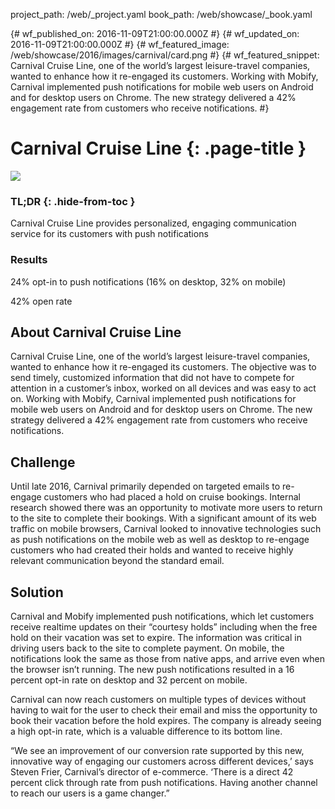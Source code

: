 project_path: /web/_project.yaml
book_path: /web/showcase/_book.yaml

{# wf_published_on: 2016-11-09T21:00:00.000Z #}
{# wf_updated_on: 2016-11-09T21:00:00.000Z #}
{# wf_featured_image: /web/showcase/2016/images/carnival/card.png #}
{# wf_featured_snippet: Carnival Cruise Line, one of the world’s largest leisure-travel companies,
wanted to enhance how it re-engaged its customers. Working with
Mobify, Carnival implemented push notifications for mobile web users on Android
and for desktop users on Chrome. The new strategy delivered a 42% engagement
rate from customers who receive notifications. #}

# Carnival Cruise Line {: .page-title }

<img src="images/carnival/featured.gif" class="attempt-right">

### TL;DR {: .hide-from-toc }

Carnival Cruise Line provides personalized, engaging communication service for
its customers with push notifications

### Results

<span class="compare-yes"></span> 24% opt-in to push notifications (16% on
desktop, 32% on mobile)

<span class="compare-yes"></span> 42% open rate

## About Carnival Cruise Line

Carnival Cruise Line, one of the world’s largest leisure-travel companies,
wanted to enhance how it re-engaged its customers. The objective was to send
timely, customized information that did not have to compete for attention in a
customer’s inbox, worked on all devices and was easy to act on. Working with
Mobify, Carnival implemented push notifications for mobile web users on Android
and for desktop users on Chrome. The new strategy delivered a 42% engagement
rate from customers who receive notifications.


## Challenge

Until late 2016, Carnival primarily depended on targeted emails to re-engage
customers who had placed a hold on cruise bookings. Internal research showed
there was an opportunity to motivate more users to return to the site to
complete their bookings. With a significant amount of its web traffic on mobile
browsers, Carnival looked to innovative technologies such as push notifications
on the mobile web as well as desktop to re-engage customers who had created
their holds and wanted to receive highly relevant communication beyond the
standard email.


## Solution

Carnival and Mobify implemented push notifications, which let customers receive
realtime updates on their “courtesy holds” including when the free hold on their
vacation was set to expire. The information was critical in driving users back
to the site to complete payment. On mobile, the notifications look the same as
those from native apps, and arrive even when the browser isn’t running. The new
push notifications resulted in a 16 percent opt-in rate on desktop and 32
percent on mobile.


Carnival can now reach customers on multiple types of devices without having to
wait for the user to check their email and miss the opportunity to book their
vacation before the hold expires. The company is already seeing a high opt-in
rate, which is a valuable difference to its bottom line.

“We see an improvement of our conversion rate supported by this new, innovative
way of engaging our customers across different devices,’ says Steven Frier,
Carnival’s director of e-commerce. ‘There is a direct 42 percent click through
rate from push notifications. Having another channel to reach our users is a
game changer.”
